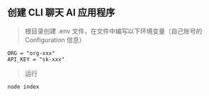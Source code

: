 ## 创建 CLI 聊天 AI 应用程序

> 根目录创建 .env 文件，在文件中编写以下环境变量（自己账号的 Configuration 信息）

```
ORG = "org-xxx"
API_KEY = "sk-xxx"
```

> 运行
```
node index
```
